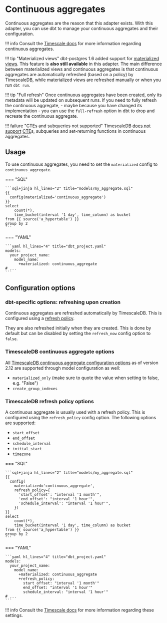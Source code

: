 # Continuous aggregates

Continuous aggregates are the reason that this adapter exists. With this adapter, you can use dbt to manage your continuous aggregates and their configuration.

!!! info
    Consult the [Timescale docs](https://docs.timescale.com/use-timescale/latest/hypertables/about-hypertables/) for more information regarding continuous aggregates.

!!! tip "Materialized views"
    dbt-postgres 1.6 added support for [materialized views](https://docs.getdbt.com/docs/build/materializations#materialized-view). This feature is **also still available** in this adapter. The main difference between materialized views and continuous aggregates is that continuous aggregates are automatically refreshed (based on a policy) by TimescaleDB, while materialized views are refreshed manually or when you run `dbt run`.

!!! tip "Full refresh"
    Once continuous aggregates have been created, only its metadata will be updated on subsequent runs. If you need to fully refresh the continuous aggregate, - maybe because you have changed its implementation - you can use the `full-refresh` option in dbt to drop and recreate the continuous aggregate.

!!! failure "CTEs and subqueries not supported"
    TimescaleDB [does not support](https://github.com/timescale/timescaledb/issues/1931) [CTE](https://docs.getdbt.com/terms/cte)s, subqueries and set-returning functions in continuous aggregates.

## Usage

To use continuous aggregates, you need to set the `materialized` config to `continuous_aggregate`.

=== "SQL"

    ```sql+jinja hl_lines="2" title="models/my_aggregate.sql"
    {{
      config(materialized='continuous_aggregate')
    }}
    select
        count(*),
        time_bucket(interval '1 day', time_column) as bucket
    from {{ source('a_hypertable') }}
    group by 2
    ```

=== "YAML"

    ```yaml hl_lines="4" title="dbt_project.yaml"
    models:
      your_project_name:
        model_name:
          +materialized: continuous_aggregate
    # ...
    ```

## Configuration options

### dbt-specific options: refreshing upon creation

Continuous aggregates are refreshed automatically by TimescaleDB. This is configured using a [refresh policy](#timescaledb-refresh-policy-options).

They are also refreshed initially when they are created. This is done by default but can be disabled by setting the `refresh_now` config option to `false`.

### TimescaleDB continuous aggregate options

All [TimescaleDB continuous aggregate configuration options](https://docs.timescale.com/api/latest/continuous-aggregates/create_materialized_view/#parameters) as of version 2.12 are supported through model configuration as well:

* `materialized_only` (make sure to quote the value when setting to false, e.g. "False")
* `create_group_indexes`

### TimescaleDB refresh policy options

A continuous aggregate is usually used with a refresh policy. This is configured using the `refresh_policy` config option. The following options are supported:

* `start_offset`
* `end_offset`
* `schedule_interval`
* `initial_start`
* `timezone`

=== "SQL"

    ```sql+jinja hl_lines="2" title="models/my_aggregate.sql"
    {{
      config(
        materialized='continuous_aggregate',
        refresh_policy={
          'start_offset': "interval '1 month'",
          'end_offset': "interval '1 hour'",
          'schedule_interval': "interval '1 hour'",
        })
    }}
    select
        count(*),
        time_bucket(interval '1 day', time_column) as bucket
    from {{ source('a_hypertable') }}
    group by 2
    ```

=== "YAML"

    ```yaml hl_lines="4" title="dbt_project.yaml"
    models:
      your_project_name:
        model_name:
          +materialized: continuous_aggregate
          +refresh_policy:
            start_offset: "interval '1 month'"
            end_offset: "interval '1 hour'"
            schedule_interval: "interval '1 hour'"
    # ...
    ```

!!! info
    Consult the [Timescale docs](https://docs.timescale.com/api/latest/continuous-aggregates/add_continuous_aggregate_policy/) for more information regarding these settings.
